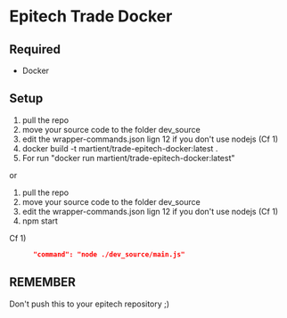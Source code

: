 # Epitech Trade Docker

## Required

- Docker

## Setup

1) pull the repo
2) move your source code to the folder dev_source
3) edit the wrapper-commands.json lign 12 if you don't use nodejs (Cf 1)
4) docker build -t martient/trade-epitech-docker:latest .
5) For run "docker run martient/trade-epitech-docker:latest"

or

1) pull the repo
2) move your source code to the folder dev_source
3) edit the wrapper-commands.json lign 12 if you don't use nodejs (Cf 1)
4) npm start

Cf 1)

``` json
      "command": "node ./dev_source/main.js"
```

## REMEMBER

Don't push this to your epitech repository ;)